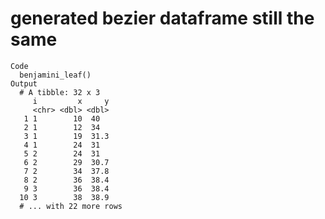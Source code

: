 # generated bezier dataframe still the same

    Code
      benjamini_leaf()
    Output
      # A tibble: 32 x 3
         i         x     y
         <chr> <dbl> <dbl>
       1 1        10  40  
       2 1        12  34  
       3 1        19  31.3
       4 1        24  31  
       5 2        24  31  
       6 2        29  30.7
       7 2        34  37.8
       8 2        36  38.4
       9 3        36  38.4
      10 3        38  38.9
      # ... with 22 more rows

